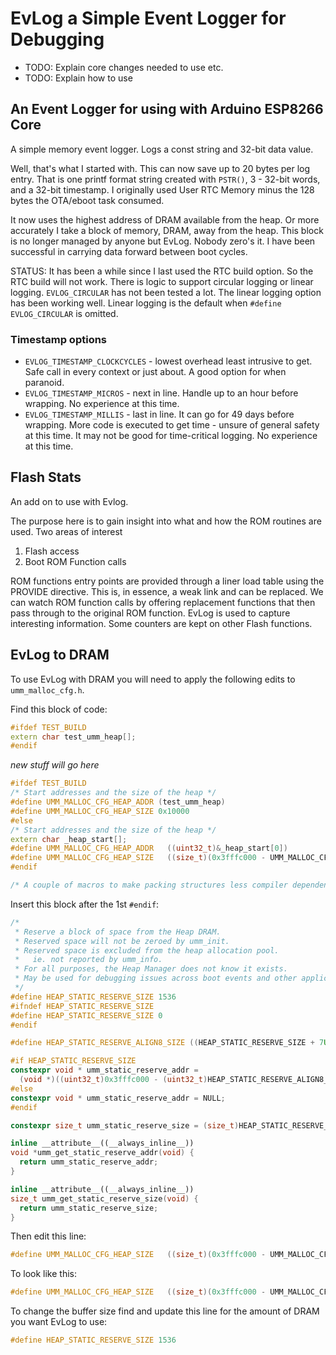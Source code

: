 # EvLog a Simple Event Logger for Debugging
* TODO: Explain core changes needed to use etc.
* TODO: Explain how to use

## An Event Logger for using with Arduino ESP8266 Core

A simple memory event logger. Logs a const string and 32-bit data value.

Well, that's what I started with. This can now save up to 20 bytes per log entry. That is one printf format string created with `PSTR()`, 3 - 32-bit words, and a 32-bit timestamp. I originally used User RTC Memory minus the 128 bytes the OTA/eboot task consumed.

It now uses the highest address of DRAM available from the heap. Or more
accurately I take a block of memory, DRAM, away from the heap. This block is
no longer managed by anyone but EvLog. Nobody zero's it. I have been
successful in carrying data forward between boot cycles.

STATUS: It has been a while since I last used the RTC build option. So the
RTC build will not work. There is logic to support circular logging or
linear logging. `EVLOG_CIRCULAR` has not been tested a lot. The linear logging option has been working well. Linear logging is the default when `#define EVLOG_CIRCULAR` is omitted.

### Timestamp options
* `EVLOG_TIMESTAMP_CLOCKCYCLES` - lowest overhead least intrusive to get. Safe
call in every context or just about. A good option for when paranoid.
* `EVLOG_TIMESTAMP_MICROS` - next in line. Handle up to an hour before wrapping.
No experience at this time.
* `EVLOG_TIMESTAMP_MILLIS` - last in line. It can go for 49 days before wrapping.
More code is executed to get time - unsure of general safety at this time.
It may not be good for time-critical logging. No experience at this time.

## Flash Stats
An add on to use with Evlog.

The purpose here is to gain insight into what and how the ROM routines are used.
Two areas of interest
  1) Flash access
  2) Boot ROM Function calls

ROM functions entry points are provided through a liner load table using the
PROVIDE directive. This is, in essence, a weak link and can be replaced. We
can watch ROM function calls by offering replacement functions that then
pass through to the original ROM function. EvLog is used to capture
interesting information. Some counters are kept on other Flash functions.

## EvLog to DRAM
To use EvLog with DRAM you will need to apply the following edits to `umm_malloc_cfg.h`.

Find this block of code:
```cpp
#ifdef TEST_BUILD
extern char test_umm_heap[];
#endif
```
_new stuff will go here_
```cpp
#ifdef TEST_BUILD
/* Start addresses and the size of the heap */
#define UMM_MALLOC_CFG_HEAP_ADDR (test_umm_heap)
#define UMM_MALLOC_CFG_HEAP_SIZE 0x10000
#else
/* Start addresses and the size of the heap */
extern char _heap_start[];
#define UMM_MALLOC_CFG_HEAP_ADDR   ((uint32_t)&_heap_start[0])
#define UMM_MALLOC_CFG_HEAP_SIZE   ((size_t)(0x3fffc000 - UMM_MALLOC_CFG_HEAP_ADDR))
#endif

/* A couple of macros to make packing structures less compiler dependent */
```
Insert this block after the 1st `#endif`:
```cpp
/*
 * Reserve a block of space from the Heap DRAM.
 * Reserved space will not be zeroed by umm_init.
 * Reserved space is excluded from the heap allocation pool.
 *   ie. not reported by umm_info.
 * For all purposes, the Heap Manager does not know it exists.
 * May be used for debugging issues across boot events and other applications.
 */
#define HEAP_STATIC_RESERVE_SIZE 1536
#ifndef HEAP_STATIC_RESERVE_SIZE
#define HEAP_STATIC_RESERVE_SIZE 0
#endif

#define HEAP_STATIC_RESERVE_ALIGN8_SIZE ((HEAP_STATIC_RESERVE_SIZE + 7U) & ~7U)

#if HEAP_STATIC_RESERVE_SIZE
constexpr void * umm_static_reserve_addr =
  (void *)((uint32_t)0x3fffc000 - (uint32_t)HEAP_STATIC_RESERVE_ALIGN8_SIZE);
#else
constexpr void * umm_static_reserve_addr = NULL;
#endif

constexpr size_t umm_static_reserve_size = (size_t)HEAP_STATIC_RESERVE_SIZE;

inline __attribute__((__always_inline__))
void *umm_get_static_reserve_addr(void) {
  return umm_static_reserve_addr;
}

inline __attribute__((__always_inline__))
size_t umm_get_static_reserve_size(void) {
  return umm_static_reserve_size;
}
```
Then edit this line:
```cpp
#define UMM_MALLOC_CFG_HEAP_SIZE   ((size_t)(0x3fffc000 - UMM_MALLOC_CFG_HEAP_ADDR))
```
To look like this:
```cpp
#define UMM_MALLOC_CFG_HEAP_SIZE   ((size_t)(0x3fffc000 - UMM_MALLOC_CFG_HEAP_ADDR - HEAP_STATIC_RESERVE_ALIGN8_SIZE))
```

To change the buffer size find and update this line for the amount of DRAM you want EvLog to use:
```cpp
#define HEAP_STATIC_RESERVE_SIZE 1536
```



